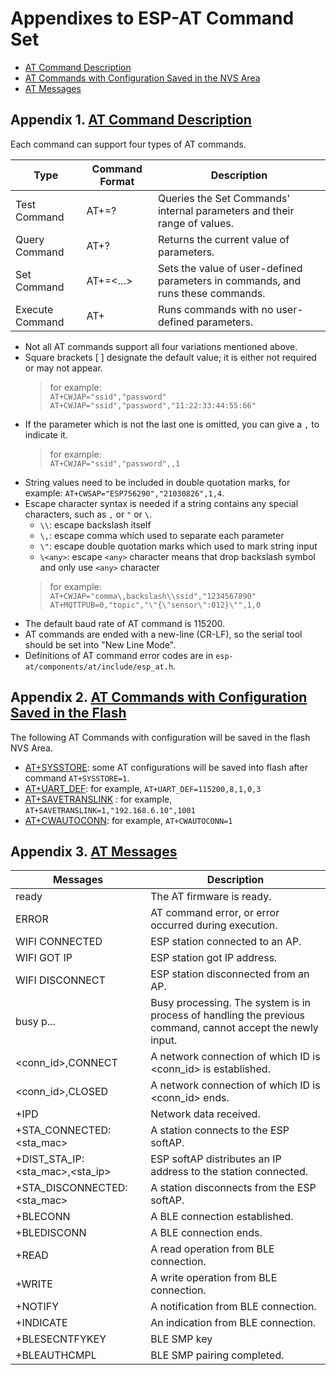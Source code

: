 Appendixes to ESP-AT Command Set
================================

* [AT Command Description](#Appendix-ATDescrpt)
* [AT Commands with Configuration Saved in the NVS Area](#Appendix-ATSaveNVS)
* [AT Messages](#Appendix-ATmsg)
 
<a name="Appendix-ATDescrpt"></a>
## Appendix 1. [AT Command Description](#Begin-AT)
Each command can support four types of AT commands.

| Type | Command Format | Description |  
| --- | --- | --- |  
| Test Command	 | AT+<x>=? | Queries the Set Commands' internal parameters and their range of values. |
| Query Command | AT+<x>? | Returns the current value of parameters. |
| Set Command | AT+<x>=<…> | Sets the value of user-defined parameters in commands, and runs these commands. |
| Execute Command | AT+<x> | Runs commands with no user-defined parameters. |

 * Not all AT commands support all four variations mentioned above.
 * Square brackets [ ] designate the default value; it is either not required or may not appear.
   > for example:  
   > `AT+CWJAP="ssid","password"`  
   > `AT+CWJAP="ssid","password","11:22:33:44:55:66"`
 * If the parameter which is not the last one is omitted, you can give a `,` to indicate it.
   > for example:  
   > `AT+CWJAP="ssid","password",,1`
 * String values need to be included in double quotation marks, for example: `AT+CWSAP="ESP756290","21030826",1,4`.
 * Escape character syntax is needed if a string contains any special characters, such as `,` or `"` or `\`.
   * `\\`: escape backslash itself
   * `\,`: escape comma which used to separate each parameter
   * `\"`: escape double quotation marks which used to mark string input
   * `\<any>`: escape `<any>` character means that drop backslash symbol and only use `<any>` character
   > for example:  
   > `AT+CWJAP="comma\,backslash\\ssid","1234567890"`  
   > `AT+MQTTPUB=0,"topic","\"{\"sensor\":012}\"",1,0`
 * The default baud rate of AT command is 115200.
 * AT commands are ended with a new-line (CR-LF), so the serial tool should be set into "New Line Mode".
 * Definitions of AT command error codes are in `esp-at/components/at/include/esp_at.h`.
 
<a name="Appendix-ATSave"></a>
## Appendix 2. [AT Commands with Configuration Saved in the Flash](#Begin-AT)
The following AT Commands with configuration will be saved in the flash NVS Area.

 *  [AT+SYSSTORE](#cmd-SYSSTORE): some AT configurations will be saved into flash after command `AT+SYSSTORE=1`.
 *  [AT+UART_DEF](#cmd-UARTD): for example, `AT+UART_DEF=115200,8,1,0,3`
 *  [AT+SAVETRANSLINK](#cmd-SAVET) : for example, `AT+SAVETRANSLINK=1,"192.168.6.10",1001`
 *  [AT+CWAUTOCONN](#cmd-AUTOC): for example, `AT+CWAUTOCONN=1`

<a name="Appendix-ATmsg"></a>
## Appendix 3. [AT Messages](#Begin-AT)

|Messages | Description|
|---|---|
|ready	| The AT firmware is ready.|
|ERROR | AT command error, or error occurred during execution.|
|WIFI CONNECTED | ESP station connected to an AP.|
|WIFI GOT IP	| ESP station got IP address.|
|WIFI DISCONNECT	| ESP station disconnected from an AP.|
|busy p... | Busy processing. The system is in process of handling the previous command, cannot accept the newly input.|
|<conn_id\>,CONNECT | A network connection of which ID is <conn_id\> is established.|
|<conn_id\>,CLOSED | A network connection of which ID is <conn_id\> ends.|
|+IPD | Network data received.|
|+STA\_CONNECTED: <sta_mac\> | A station connects to the ESP softAP.|
|+DIST\_STA\_IP: <sta\_mac\>,<sta_ip\> | ESP softAP distributes an IP address to the station connected.|
|+STA\_DISCONNECTED: <sta_mac\> | A station disconnects from the ESP softAP.|
|+BLECONN	| A BLE connection established.|
|+BLEDISCONN | A BLE connection ends.|
|+READ | A read operation from BLE connection.|
|+WRITE | A write operation from BLE connection.|
|+NOTIFY | A notification from BLE connection.|
|+INDICATE | An indication from BLE connection.|
|+BLESECNTFYKEY | BLE SMP key|
|+BLEAUTHCMPL	 | BLE SMP pairing completed.|




